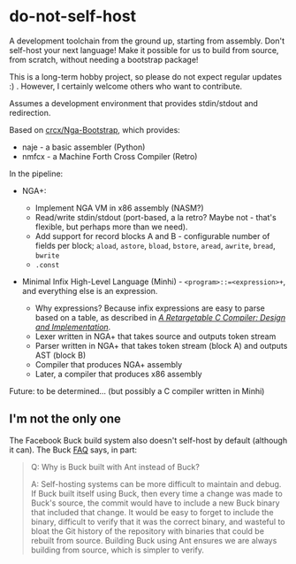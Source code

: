 # do-not-self-host

A development toolchain from the ground up, starting from assembly.
Don't self-host your next language!  Make it possible for us to build from
source, from scratch, without needing a bootstrap package!

This is a long-term hobby project, so please do not expect regular
updates :) .  However, I certainly welcome others who want to contribute.

Assumes a development environment that provides stdin/stdout and redirection.

Based on [crcx/Nga-Bootstrap](https://github.com/crcx/Nga-Bootstrap), which
provides:

* naje - a basic assembler (Python)
* nmfcx -  a Machine Forth Cross Compiler (Retro)

In the pipeline:

* NGA+:
  - Implement NGA VM in x86 assembly (NASM?)
  - Read/write stdin/stdout (port-based, a la retro?  Maybe not - that's
    flexible, but perhaps more than we need).
  - Add support for record blocks A and B - configurable number of fields
    per block; `aload`, `astore`, `bload`, `bstore`, `aread`, `awrite`,
    `bread`, `bwrite`
  - `.const`

* Minimal Infix High-Level Language (Minhi) - `<program>::=<expression>+`, and
  everything else is an expression.
  - Why expressions?  Because infix expressions are easy
  to parse based on a table, as described in
  [_A Retargetable C Compiler: Design and Implementation_](https://sites.google.com/site/lccretargetablecompiler/).
  - Lexer written in NGA+ that takes source and outputs token stream
  - Parser written in NGA+ that takes token stream (block A) and outputs
    AST (block B)
  - Compiler that produces NGA+ assembly
  - Later, a compiler that produces x86 assembly

Future: to be determined... (but possibly a C compiler written in Minhi)

## I'm not the only one

The Facebook Buck build system also doesn't self-host by default (although
it can).  The Buck [FAQ](https://buckbuild.com/concept/faq.html) says, in part:

> Q: Why is Buck built with Ant instead of Buck?
>
> A: Self-hosting systems can be more difficult to maintain and debug.
If Buck built itself using Buck, then every time a change was made to Buck's source, the commit would have to include a new Buck binary that included that change. It would be easy to forget to include the binary, difficult to verify that it was the correct binary, and wasteful to bloat the Git history of the repository with binaries that could be rebuilt from source. Building Buck using Ant ensures we are always building from source, which is simpler to verify.
